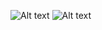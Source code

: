 ![Alt text](https://user-images.githubusercontent.com/70604577/160039403-8309aec7-863c-4de7-b454-f20f2c9219cd.png)
![Alt text](https://user-images.githubusercontent.com/70604577/160039412-ab647b28-bef9-4e2e-b3ee-b6e1bff5a86c.png)